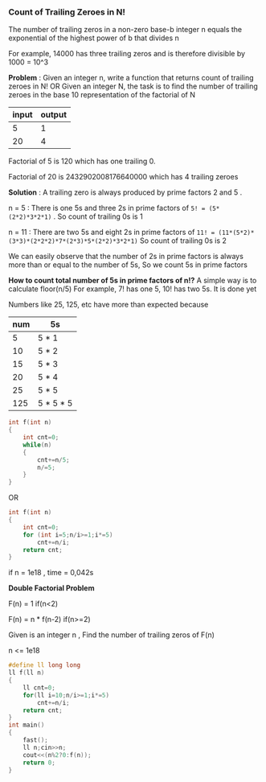 ### Count of Trailing Zeroes in N!


The number of trailing zeros in a non-zero base-b integer n equals the exponential of the highest power of b that divides n

For example, 14000 has three trailing zeros and is therefore divisible by 1000 = 10^3

**Problem** : Given an integer n, write a function that returns count of trailing zeroes in N!
OR Given an integer N, the task is to find the number of trailing zeroes in the base 10 representation of the factorial of N

|input|output|
|---|---|
|5|1|
|20|4|

Factorial of 5 is 120 which has one trailing 0.

Factorial of 20 is 2432902008176640000 which has 4 trailing zeroes

**Solution** : A trailing zero is always produced by prime factors 2 and 5 . 

n = 5  : There is one 5s and three 2s in prime factors of `5! = (5*(2*2)*3*2*1)` . So count of trailing 0s is 1

n = 11 : There are two 5s and eight 2s in prime factors of `11! = (11*(5*2)*(3*3)*(2*2*2)*7*(2*3)*5*(2*2)*3*2*1)` So count of trailing 0s is 2

We can easily observe that the number of 2s in prime factors is always more than or equal to the number of 5s, So we count 5s in prime factors

**How to count total number of 5s in prime factors of n!?** A simple way is to calculate floor(n/5)
For example, 7! has one 5, 10! has two 5s. It is done yet

Numbers like 25, 125, etc have more than expected because 

| num | 5s |
|---|---|
| 5  | 5 * 1 |
| 10 | 5 * 2 |
| 15 | 5 * 3 |
| 20  | 5 * 4 |
| 25 | 5 * 5 | 
| 125 | 5 * 5 * 5 |

    
```cpp
int f(int n)
{
    int cnt=0;
    while(n)
    {
        cnt+=n/5;
        n/=5;
    }
}
```
OR
```cpp
int f(int n) 
{ 
    int cnt=0;  
    for (int i=5;n/i>=1;i*=5) 
        cnt+=n/i; 
    return cnt; 
} 
```
if n = 1e18 , time = 0,042s

**Double Factorial Problem**

F(n) = 1 if(n<2)

F(n) = n * f(n-2) if(n>=2)

Given is an integer n , Find the number of trailing zeros of F(n)

n <= 1e18    

```cpp
#define ll long long
ll f(ll n)
{
    ll cnt=0;
    for(ll i=10;n/i>=1;i*=5)
        cnt+=n/i;
    return cnt;
}
int main()
{
    fast();
    ll n;cin>>n;
    cout<<(n%2?0:f(n));
    return 0;
}

```
